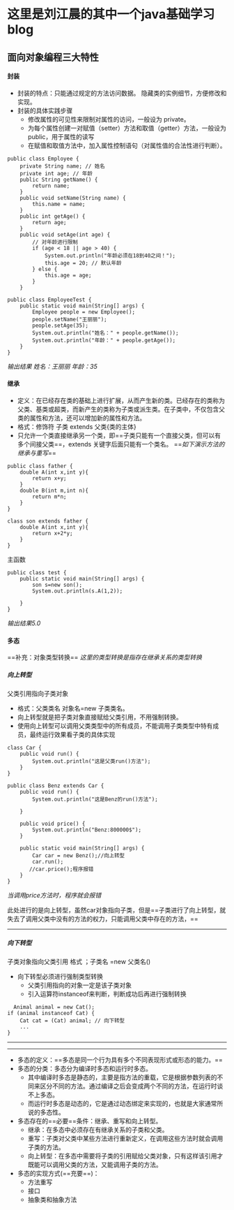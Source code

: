 # 这里是刘江晨的其中一个java基础学习blog
## 面向对象编程三大特性

#### 封装

* 封装的特点：只能通过规定的方法访问数据。
  隐藏类的实例细节，方便修改和实现。
* 封装的具体实践步骤
  * 修改属性的可见性来限制对属性的访问，一般设为 private。
  * 为每个属性创建一对赋值（setter）方法和取值（getter）方法，一般设为 public，用于属性的读写
  * 在赋值和取值方法中，加入属性控制语句（对属性值的合法性进行判断）。

```java{.line-numbers}
public class Employee {
    private String name; // 姓名
    private int age; // 年龄
    public String getName() {
        return name;
    }
    public void setName(String name) {
        this.name = name;
    }
    public int getAge() {
        return age;
    }
    public void setAge(int age) {
        // 对年龄进行限制
        if (age < 18 || age > 40) {
            System.out.println("年龄必须在18到40之间！");
            this.age = 20; // 默认年龄
        } else {
            this.age = age;
        }
    }
```

```java{.line-numbers}
public class EmployeeTest {
    public static void main(String[] args) {
        Employee people = new Employee();
        people.setName("王丽丽");
        people.setAge(35);
        System.out.println("姓名：" + people.getName());
        System.out.println("年龄：" + people.getAge());
    }
}
```

*输出结果
姓名：王丽丽
年龄：35*

#### 继承

* 定义：在已经存在类的基础上进行扩展，从而产生新的类。已经存在的类称为父类、基类或超类，而新产生的类称为子类或派生类。在子类中，不仅包含父类的属性和方法，还可以增加新的属性和方法。
* 格式：修饰符 子类 extends 父类{类的主体}
* 只允许一个类直接继承另一个类，即==子类只能有一个直接父类，但可以有多个间接父类==，extends 关键字后面只能有一个类名。
  ==*如下演示方法的继承与重写*==

```java{.line-numbers}
public class father {
    double A(int x,int y){
        return x+y;
    }
    double B(int m,int n){
        return m*n;
    }
}

class son extends father {
    double A(int x,int y){
        return x+2*y;
    }
}
```

主函数

```java{.line-numbers}
public class test {
    public static void main(String[] args) {
        son s=new son();
        System.out.println(s.A(1,2));

    }
}

```

*输出结果5.0*

#### 多态

==补充：对象类型转换==
*这里的类型转换是指存在继承关系的类型转换*

##### 向上转型

父类引用指向子类对象

* 格式：父类类名 对象名=new 子类类名。
* 向上转型就是把子类对象直接赋给父类引用，不用强制转换。
* 使用向上转型可以调用父类类型中的所有成员，不能调用子类类型中特有成员，最终运行效果看子类的具体实现

```java{.line-numbers}
class Car {
    public void run() {
        System.out.println("这是父类run()方法");
    }
}

public class Benz extends Car {
    public void run() {
        System.out.println("这是Benz的run()方法");

    }

    public void price() {
        System.out.println("Benz:800000$");
    }

    public static void main(String[] args) {
        Car car = new Benz();//向上转型
        car.run();
       //car.price();程序报错
    }
}

```

*当调用price方法时，程序就会报错*

此处进行的是向上转型，虽然car对象指向子类，但是==子类进行了向上转型，就失去了调用父类中没有的方法的权力，只能调用父类中存在的方法，==

***

##### 向下转型

子类对象指向父类引用
格式 ；子类名 =new 父类名()

* 向下转型必须进行强制类型转换
  * 父类引用指向的对象一定是该子类对象
  * 引入运算符instanceof来判断，判断成功后再进行强制转换

```java{.line-numbers}
  Animal animal = new Cat();
if (animal instanceof Cat) {
    Cat cat = (Cat) animal; // 向下转型
    ...
}
```
***
***

* 多态的定义：==多态是同一个行为具有多个不同表现形式或形态的能力。==
* 多态的分类：多态分为编译时多态和运行时多态。
  * 其中编译时多态是静态的，主要是指方法的重载，它是根据参数列表的不同来区分不同的方法。通过编译之后会变成两个不同的方法，在运行时谈不上多态。
  * 而运行时多态是动态的，它是通过动态绑定来实现的，也就是大家通常所说的多态性。
* 多态存在的==必要==条件：继承、重写和向上转型。
  * 继承：在多态中必须存在有继承关系的子类和父类。
  * 重写：子类对父类中某些方法进行重新定义，在调用这些方法时就会调用子类的方法。
  * 向上转型：在多态中需要将子类的引用赋给父类对象，只有这样该引用才既能可以调用父类的方法，又能调用子类的方法。
* 多态的实现方式(==充要==)：
  * 方法重写
  * 接口
  * 抽象类和抽象方法

```java{.line-numbers}

```
